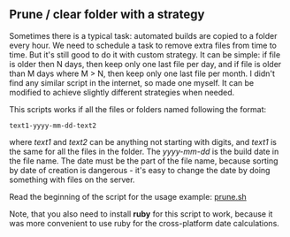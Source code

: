 <!-- 
.. title: Prune folder
.. slug: prune-folder
.. date: 2016-11-17 10:24:38 UTC+01:00
.. tags: scripts 
.. category: Bash
.. link: 
.. description: 
.. type: text
-->

## Prune / clear folder with a strategy

Sometimes there is a typical task: automated builds are copied to a folder every hour. We need to schedule a task to remove extra files from time to time.
But it's still good to do it with custom strategy. It can be simple: if file is older then N days, then keep only one last file per day, and if file is older than M days where M > N, then keep only one last file per month.
I didn't find any similar script in the internet, so made one myself. It can be modified to achieve slightly different strategies when needed.

This scripts works if all the files or folders named following the format: 
```
text1-yyyy-mm-dd-text2
```
where *text1* and *text2* can be anything not starting with digits, and *text1* is the same for all the files in the folder. The *yyyy-mm-dd* is the build date in the file name. The date must be the part of the file name, 
because sorting by date of creation is dangerous - it's easy to change the date by doing something with files on the server. 

Read the beginning of the script for the usage example: [prune.sh](https://github.com/pleasenophp/scripts/blob/master/prune.sh)

Note, that you also need to install **ruby** for this script to work, because it was more convenient to use ruby for the cross-platform date calculations.  

